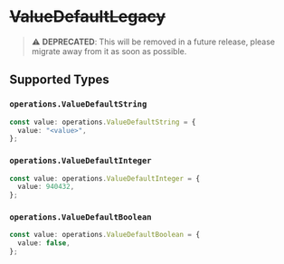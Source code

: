 # ~~ValueDefaultLegacy~~

> :warning: **DEPRECATED**: This will be removed in a future release, please migrate away from it as soon as possible.


## Supported Types

### `operations.ValueDefaultString`

```typescript
const value: operations.ValueDefaultString = {
  value: "<value>",
};
```

### `operations.ValueDefaultInteger`

```typescript
const value: operations.ValueDefaultInteger = {
  value: 940432,
};
```

### `operations.ValueDefaultBoolean`

```typescript
const value: operations.ValueDefaultBoolean = {
  value: false,
};
```

